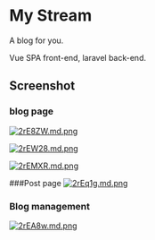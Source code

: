 # My Stream


A blog for you.

Vue SPA front-end, laravel back-end.

## Screenshot

### blog page
[![2rE8ZW.md.png](https://t1.picb.cc/uploads/2018/04/20/2rE8ZW.md.png)](https://www.picb.cc/image/2rE8ZW)

[![2rEW28.md.png](https://t1.picb.cc/uploads/2018/04/20/2rEW28.md.png)](https://www.picb.cc/image/2rEW28)

[![2rEMXR.md.png](https://t1.picb.cc/uploads/2018/04/20/2rEMXR.md.png)](https://www.picb.cc/image/2rEMXR)

###Post page
[![2rEq1g.md.png](https://t1.picb.cc/uploads/2018/04/20/2rEq1g.md.png)](https://www.picb.cc/image/2rEq1g)

### Blog management
[![2rEA8w.md.png](https://t1.picb.cc/uploads/2018/04/20/2rEA8w.md.png)](https://www.picb.cc/image/2rEA8w)









